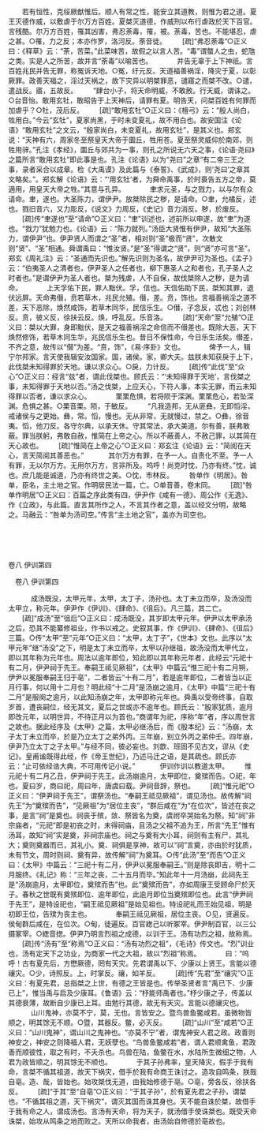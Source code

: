 <!-- { "loadSidebar": true } -->
　　若有恒性，克绥厥猷惟后。顺人有常之性，能安立其道教，则惟为君之道。夏王灭德作威，以敷虐于尔万方百姓。夏桀灭道德，作威刑以布行虐政於天下百官。言残酷。尔万方百姓，罹其凶害，弗忍荼毒，罹，被。荼毒，苦也。不能堪忍，虐之甚。○罹，力之反；本亦作罗，洛河反。荼音徒。 
　　[疏]“弗忍荼毒”○正义曰：《释草》云：“荼，苦菜。”此菜味苦，故假之以言人苦。“毒”谓螫人之虫，蛇虺之类。实是人之所苦，故并言“荼毒”以喻苦也。
　
　　并告无辜于上下神祇。言百姓兆民并告无罪，称冤诉天地。○冤，纡元反。天道福善祸淫，降灾于夏，以彰厥罪。政善天福之，淫过天祸之，故下灾异以明桀罪恶，谴寤之而桀不改。○谴，遣战反。寤，五故反。 
　　“肆台小子，将天命明威，不敢赦。行天威，谓诛之。○台音怡。敢用玄牡，敢昭告于上天神后，请罪有夏。明告天，问桀百姓有何罪而加虐乎？○牡，茂后反。 
　　[疏]“敢用玄牡”○正义曰：《檀弓》云：“殷人尚白，牲用白。”今云“玄牡”，夏家尚黑，于时未变夏礼，故不用白也。故安国注《论语》“敢用玄牡”之文云，“殷家尚白，未变夏礼，故用玄牡”，是其义也。郑玄说：“天神有六，周家冬至祭皇天大帝于圜丘，牲用苍。夏至祭灵威仰於南郊，则牲用骍。”孔注《孝经》，圜丘与郊共为一事，则孔之所说无六天之事，《论语·尧曰》之篇所言“敢用玄牡”即此事是也。孔注《论语》以为“尧曰”之章“有二帝三王之事，录者采合以成章。检《大禹谟》及此篇与《泰誓》、《武成》，则‘尧曰’之章其文略矣。”。郑玄解《论语》云：“‘用玄牡’者，为舜命禹事，於时裛告五方之帝，莫適用，用皇天大帝之牲。”其意与孔异。
　
　　聿求元圣，与之戮力，以与尔有众请命。聿，遂也。大圣陈力，谓伊尹。放桀除民之秽，是请命。○聿，允橘反，述也。戮旧音六，又力彫反，《说文》力周反，《史记》音力消反。秽，於废反。 
　　[疏]传“聿遂也”至“请命”○正义曰：“聿”训述也，述前所以申遂，故“聿”为遂也。“戮力”犹勉力也。《论语》云：“陈力就列。”汤臣大贤惟有伊尹，故知“大圣陈力，谓伊尹”也。伊尹贤人而谓之“圣”者，相对则“圣”极而“贤”，次散文则“贤”、“圣”相通。舜谓禹曰：“惟汝贤。”是“圣”得谓之“贤”，则“贤”亦可言“圣”。郑玄《周礼注》云：“圣通而先识也。”解先识则为圣名，故伊尹可为圣也。《孟子》云：“伯夷圣人之清者也，伊尹圣人之任者也，柳下惠圣人之和者也，孔子圣人之时者也。”是谓伊尹为圣人者也。桀为残虐，人不自保，故伐桀除人之秽，是为请命。
　
　　上天孚佑下民，罪人黜伏。孚，信也。天信佑助下民，桀知其罪，退伏远屏。天命弗僣，贲若草木，兆民允殖。僣，差。贲，饰也。言福善祸淫之道不差，天下恶除，焕然咸饰，若草木同华，民信乐生。○僣，子念反，忒也；刘创林反。贲，彼义反，徐扶云反。焕，呼乱反。乐音洛。 
　　[疏]“天命”至“允殖”○正义曰：桀以大罪，身即黜伏，是天之福善祸淫之命信而不僣差也。既除大恶，天下焕然修饰，若草木同生华，兆民信乐生也。昔日不保性命，今日乐生活矣。僣差，不齐之意，故传以“僣”为差。“贲，饰”，《易·序卦》文也。
　
　　俾予一人，辑宁尔邦家。言天使我辑安汝国家。国，诸侯。家，卿大夫。兹朕未知获戾于上下，此伐桀未知得罪於天地。谦以求众心。○戾，力计反。 
　　[疏]传“此伐”至“众心”○正义曰：经言“兹”者，谓此伐桀也。顾氏云：“‘未知得罪于天地’，言伐桀之事，未知得罪于天地以否。”汤之伐桀，上应天心，下符人事，本实无罪，而云未知得罪以否者，谦以求众心。
　
　　栗栗危惧，若将陨于深渊。栗栗危心，若坠深渊。危惧之甚。○栗音栗。陨，于敏反。 
　　“凡我造邦，无从匪彝，无即慆淫，戒诸侯与之更始。彝，常。慆，慢也。无从非常，无就慢过，禁之。○彝，徐音夷。慆，他刀反。各守尔典，以承天休。守其常法，承大美道。尔有善，朕弗敢蔽。罪当朕躬，弗敢自赦，惟简在上帝之心。所以不蔽善人，不赦己罪，以其简在天心故也。 
　　[疏]“惟简在上帝之心”○正义曰：郑玄注《论语》云：“简阅在天心，言天简阅其善恶也。”
　
　　其尔万方有罪，在予一人。自责化不至。予一人有罪，无以尔万方。无用尔万方，言非所及。呜呼！尚克时忱，乃亦有终。”忱，诚也。庶几能是诚道，乃亦有终世之美。○忱，市林反。 
　　咎单作《明居》。咎单，臣名，主土地之官。作明居民法一篇，亡。○单音善，卷末同。 
　　[疏]“咎单作明居”○正义曰：百篇之序此类有四，伊尹作《咸有一德》、周公作《无逸》、作《立政》，与此篇。直言其所作之人，不言其作者之意，盖以经文分明，故略之。马融云：“咎单为汤司空。”传言“主土地之官”，盖亦为司空也。 

　

　 

卷八 伊训第四 

　卷八 伊训第四 　 

　
　　成汤既没，太甲元年，太甲，太丁子，汤孙也。太丁未立而卒，及汤没而太甲立，称元年。伊尹作《伊训》、《肆命》、《徂后》。凡三篇，其二亡。 
　　[疏]“成汤”至“徂后”○正义曰：成汤既没，其岁即太甲元年。伊尹以太甲承汤之后，恐其不能纂修祖业，作书以戒之。史叙其事，作《伊训》、《肆命》、《徂后》三篇。○传“太甲”至“元年”○正义曰：“太甲，太丁子”，《世本》文也。此序以“太甲元年”继“汤没”之下，明是太丁未立而卒，太甲以孙继祖，故汤没而太甲代立，即以其年称为元年也。周法以逾年即位，知此即以其年称元年者，此经云“元祀十有二月，伊尹祠于先王。奉嗣王祗见厥祖”，《太甲》中篇云“惟三祀十有二月朔，伊尹以冕服奉嗣王归于亳”，二者皆云“十有二月”，若是逾年即位，二者皆当以正月行事，何以用十二月也？明此经“十二月”是汤崩之逾月，《太甲》中篇“三祀十有二月”是服阕之逾月，以此知汤崩之年，太甲即称元年也。舜禹以受帝终事，自取岁首，遭丧嗣位，经无其文，夏后之世或亦不逾年也。顾氏云：“殷家犹质，逾月即改元年，以明世异，不待正月以为首也。”商谓年为祀，序称“年”者，序以周世言之故也。据此经序及《太甲》之篇，太甲必继汤后，而《殷本纪》云：“汤崩，太子太丁未立而卒，於是乃立太丁之弟外丙。三年崩，别立外丙之弟仲壬。四年崩，伊尹乃立太丁之子太甲。”与经不同，彼必妄也。刘歆、班固不见古文，谬从《史记》。皇甫谧既得此经，作《帝王世纪》，乃述马迁之语，是其疏也。顾氏亦云：“止可依经诰大典，不可用传记小说。”
　
　　伊训作训以教道太甲。 
　　惟元祀十有二月乙丑，伊尹祠于先王。此汤崩逾月，太甲即位，奠殡而告。○祀，年也。夏曰岁，商曰祀，周曰年，唐虞曰载。尹祠音辞，祭也。 
　　[疏]“惟元祀”○正义曰：“伊尹祠于先王”，谓祭汤也。“奉嗣王祗见厥祖”，谓见汤也。故传解“祠先王”为“奠殡而告”，“见厥祖”为“居位主丧”，“群后咸在”为“在位次”，皆述在丧之事，是言“祠”是奠也。祠丧于殡，敛、祭皆名为奠，虞祔卒哭始名为祭。知“祠”非宗庙者，“元祀”即是初丧之时，未得祠庙，且汤之父祖不追为王，所言“先王”惟有汤耳，故知“祠”实是奠，非祠宗庙也。祠之与奠有大小耳，祠则有主有尸，其礼大；奠则奠器而已，其礼小。奠、祠俱是享神，故可以“祠”言奠，亦由於时犹质，未有节文，周时则祠、奠有异，故传解“祠”为奠耳。○传“此汤”至“而告”○正义曰：《太甲》中篇云：“三祀十有二月，伊尹以冕服奉嗣王。”则是除丧即吉，明十二月服终。《礼记》称：“三年之丧，二十五月而毕。”知此年十一月汤崩，此祠先王是“汤崩逾月，太甲即位，奠殡而告”也。此“奠殡而告”，亦如周康王受顾命尸於天子。春秋之世既有奠殡即位、逾年即位，此逾月即位当奠殡即位也。此言“伊尹祠于先王”，是特设祀也，“嗣王祗见厥祖”是始见祖也。特设祀礼而王始见祖，明是初即王位，告殡为丧主也。
　
　　奉嗣王祗见厥祖，居位主丧。○见，贤遍反。侯甸群后咸在，在位次。○甸，徒遍反。百官緫己以听冢宰。伊尹制百官，以三公摄冢宰。○緫音揔。伊尹乃明言烈祖之成德，以训于王。汤有功烈之祖，故称焉。 
　　[疏]传“汤有”至“称焉”○正义曰：“汤有功烈之祖”，《毛诗》传文也。“烈”训业也，汤有定天下之功业，为商家一代之大祖，故以“烈祖”称焉。
　
　　曰：“呜呼！古有夏先后，方懋厥德，罔有天灾。先君谓禹以下、少康以上贤王。言能以德禳灾。○少，诗照反。上，时掌反。禳，如羊反。 
　　[疏]传“先君”至“禳灾”○正义曰：有夏先君，总指桀之上世，有德之王皆是也。传举圣贤者言“禹已下、少康已上”，惟当禹与启及少康耳。《鲁语》云：“杼能师禹者也。”杼少康之子，传盖以其德衰薄，故断自少康已上耳。由勉行其德，故无有天灾。言能以德禳灾也。
　
　　山川鬼神，亦莫不宁，莫，无也。言皆安之。暨鸟兽鱼鳖咸若。虽微物皆顺之，明其馀无不顺。○暨，其器反。鳖，必灭反。 
　　[疏]“山川”至“咸若”○正义曰：“山川鬼神”，谓山川之鬼神也。“亦莫不宁”者，谓鬼神安人君之政。政善则神安之，神安之则降福人君，无妖孽也。“鸟兽鱼鳖咸若”者，谓人君顺禽鱼，君政善而顺彼性，取之有时，不夭杀也。鸟兽在陆，鱼鳖在水，水陆所生微细之物，人君为政皆顺之，明其馀无不顺也。
　
　　于其子孙弗率，皇天降灾，假手于我有命，言桀不循其祖道，故天下祸灾，借手於我有命商王诛讨之。造攻自鸣条，朕哉自亳。造、哉，皆始也。始攻桀伐无道，由我始修德于亳。○亳，旁各反，徐扶各反。 
　　[疏]“于其”至“自亳”○正义曰：“于其子孙”，於有夏先君之子孙，谓桀也。“不循其祖之道，天下祸灾”，谓灭其国而诛其身也。天不能自诛於桀，故借手于我有命之人，谓成汤也。言汤有天命，将为天子，就汤借手使诛桀也。既受天命诛桀，始攻从鸣条之地而败之。天所以命我者，由汤始自修德於亳故也。
